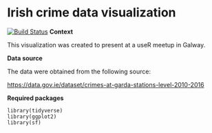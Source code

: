 # Irish crime data visualization
[![Build Status](https://travis-ci.org/hadley/adv-r.svg?branch=master)](https://travis-ci.org/hadley/adv-r)
__Context__

This visualization was created to present at a useR meetup in Galway. 

__Data source__

The data were obtained from the following source:

https://data.gov.ie/dataset/crimes-at-garda-stations-level-2010-2016

__Required packages__

```
library(tidyverse)
library(ggplot2)
library(sf)
```




